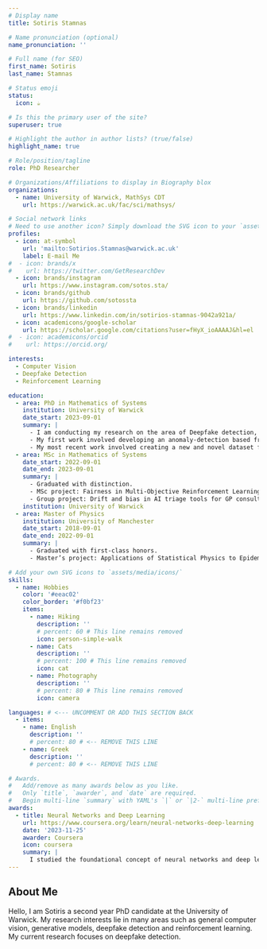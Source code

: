 ```yaml
---
# Display name
title: Sotiris Stamnas

# Name pronunciation (optional)
name_pronunciation: ''

# Full name (for SEO)
first_name: Sotiris
last_name: Stamnas

# Status emoji
status:
  icon: ☕️

# Is this the primary user of the site?
superuser: true

# Highlight the author in author lists? (true/false)
highlight_name: true

# Role/position/tagline
role: PhD Researcher

# Organizations/Affiliations to display in Biography blox
organizations:
  - name: University of Warwick, MathSys CDT
    url: https://warwick.ac.uk/fac/sci/mathsys/

# Social network links
# Need to use another icon? Simply download the SVG icon to your `assets/media/icons/` folder.
profiles:
  - icon: at-symbol
    url: 'mailto:Sotirios.Stamnas@warwick.ac.uk'
    label: E-mail Me
#  - icon: brands/x
#    url: https://twitter.com/GetResearchDev
  - icon: brands/instagram
    url: https://www.instagram.com/sotos.sta/
  - icon: brands/github
    url: https://github.com/sotossta
  - icon: brands/linkedin
    url: https://www.linkedin.com/in/sotirios-stamnas-9042a921a/
  - icon: academicons/google-scholar
    url: https://scholar.google.com/citations?user=fHyX_ioAAAAJ&hl=el
#  - icon: academicons/orcid
#    url: https://orcid.org/

interests:
  - Computer Vision
  - Deepfake Detection
  - Reinforcement Learning

education:
  - area: PhD in Mathematics of Systems
    institution: University of Warwick
    date_start: 2023-09-01
    summary: |
      - I am conducting my research on the area of Deepfake detection, under the supervision of Prof. Victor Sanchez and Prof. Vitomir Struc.
      - My first work involved developing an anomaly-detection based framework for Deepfake detection. This work was published at WACVW 2025.
      - My most recent work involved creating a new and novel dataset for the detection of Text-To-Video and Image-To-Video media ([press here for more details](https://github.com/sotossta/DecepTIV)). This work is currently under review.
  - area: MSc in Mathematics of Systems
    date_start: 2022-09-01
    date_end: 2023-09-01
    summary: |
      - Graduated with distinction.
      - MSc project: Fairness in Multi-Objective Reinforcement Learning, supervised by Prof. Paolo Turrini, Dr Roxana Rădulescu and Dr Mathieu Reymond.
      - Group project: Drift and bias in AI triage tools for GP consultations, supervised by Prof. Magnus Richardson.
    institution: University of Warwick
  - area: Master of Physics
    institution: University of Manchester
    date_start: 2018-09-01
    date_end: 2022-09-01
    summary: |
      - Graduated with first-class honors.
      - Master’s project: Applications of Statistical Physics to Epidemiology, supervised by Prof. Tobias Galla.

# Add your own SVG icons to `assets/media/icons/`
skills:
  - name: Hobbies
    color: '#eeac02'
    color_border: '#f0bf23'
    items:
      - name: Hiking
        description: ''
        # percent: 60 # This line remains removed
        icon: person-simple-walk
      - name: Cats
        description: ''
        # percent: 100 # This line remains removed
        icon: cat
      - name: Photography
        description: ''
        # percent: 80 # This line remains removed
        icon: camera

languages: # <--- UNCOMMENT OR ADD THIS SECTION BACK
  - items:
    - name: English
      description: ''
      # percent: 80 # <-- REMOVE THIS LINE
    - name: Greek
      description: ''
      # percent: 80 # <-- REMOVE THIS LINE

# Awards.
#   Add/remove as many awards below as you like.
#   Only `title`, `awarder`, and `date` are required.
#   Begin multi-line `summary` with YAML's `|` or `|2-` multi-line prefix and indent 2 spaces below.
awards:
  - title: Neural Networks and Deep Learning
    url: https://www.coursera.org/learn/neural-networks-deep-learning
    date: '2023-11-25'
    awarder: Coursera
    icon: coursera
    summary: |
      I studied the foundational concept of neural networks and deep learning. By the end, I was familiar with the significant technological trends driving the rise of deep learning; build, train, and apply fully connected deep neural networks; implement efficient (vectorized) neural networks; identify key parameters in a neural network’s architecture; and apply deep learning to your own applications.
---
```


## About Me

Hello, I am Sotiris a second year PhD candidate at the University of Warwick. My research interests lie in many areas such as general computer vision, generative models, deepfake detection and reinforcement learning. My current research focuses on deepfake detection.
